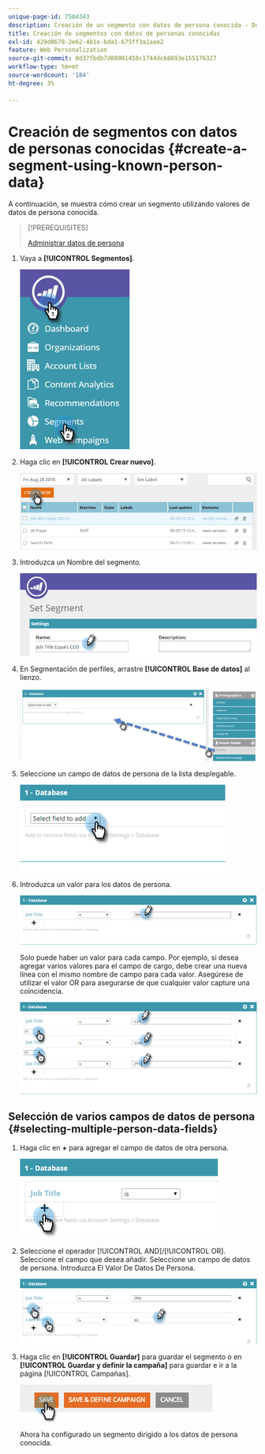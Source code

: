 ```yaml
---
unique-page-id: 7504343
description: Creación de un segmento con datos de persona conocida - Documentos de Marketo - Documentación del producto
title: Creación de segmentos con datos de personas conocidas
exl-id: 429d8678-2e62-4b1e-bda1-675ff3a1aae2
feature: Web Personalization
source-git-commit: 0d37fbdb7d08901458c1744dc68893e155176327
workflow-type: tm+mt
source-wordcount: '184'
ht-degree: 3%

---
```


# Creación de segmentos con datos de personas conocidas {#create-a-segment-using-known-person-data}

A continuación, se muestra cómo crear un segmento utilizando valores de datos de persona conocida.

>[!PREREQUISITES]
>
>[Administrar datos de persona](/help/marketo/product-docs/web-personalization/using-web-segments/manage-person-data.md)

1. Vaya a **[!UICONTROL Segmentos]**.

   ![](assets/new-dropdown-segments-hand-2.jpg)

1. Haga clic en **[!UICONTROL Crear nuevo]**.

   ![](assets/image2015-8-28-13-3a19-3a59.png)

1. Introduzca un Nombre del segmento.

   ![](assets/image2015-8-28-13-3a2-3a59.png)

1. En Segmentación de perfiles, arrastre **[!UICONTROL Base de datos]** al lienzo.

   ![](assets/four-1.png)

1. Seleccione un campo de datos de persona de la lista desplegable.

   ![](assets/five-1.png)

1. Introduzca un valor para los datos de persona.

   ![](assets/six.png)

   Solo puede haber un valor para cada campo. Por ejemplo, si desea agregar varios valores para el campo de cargo, debe crear una nueva línea con el mismo nombre de campo para cada valor. Asegúrese de utilizar el valor OR para asegurarse de que cualquier valor capture una coincidencia.

   ![](assets/seven-1.png)

## Selección de varios campos de datos de persona {#selecting-multiple-person-data-fields}

1. Haga clic en **+** para agregar el campo de datos de otra persona.

   ![](assets/eight.png)

1. Seleccione el operador [!UICONTROL AND]/[!UICONTROL OR]. Seleccione el campo que desea añadir. Seleccione un campo de datos de persona. Introduzca El Valor De Datos De Persona.

   ![](assets/nine.png)

1. Haga clic en **[!UICONTROL Guardar]** para guardar el segmento o en **[!UICONTROL Guardar y definir la campaña]** para guardar e ir a la página [!UICONTROL Campañas].

   ![](assets/image2014-11-19-19-3a48-3a20-1.png)

   Ahora ha configurado un segmento dirigido a los datos de persona conocida.
